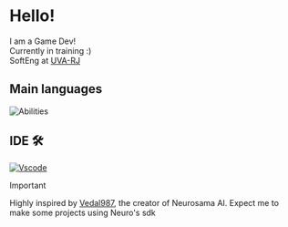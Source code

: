 # **Hello!** 

I am a Game Dev!\
Currently in training :) \
SoftEng at [UVA-RJ](https://www.uva.br/)

 ## **Main languages**
 
![Abilities](https://github.com/user-attachments/assets/dfc2ab32-56d7-42c4-88c0-2caea849a3dc)

## **IDE 🛠**

 [![Vscode](https://github.com/user-attachments/assets/4d24629a-852a-49fe-9bc9-3e4e668ced8b)](https://code.visualstudio.com/)

> [!IMPORTANT]
> Highly inspired by [Vedal987](https://github.com/Vedal987), the creator of Neurosama AI. Expect me to make some projects using Neuro's sdk
